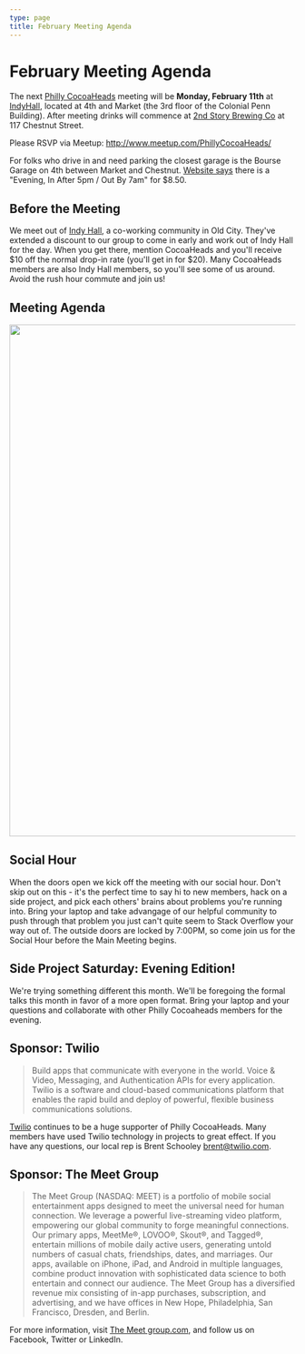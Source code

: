 ```yaml
---
type: page
title: February Meeting Agenda
---
```


# February Meeting Agenda

The next [Philly CocoaHeads][PC] meeting will be **Monday, February 11th** at [IndyHall][IndyHall], located at 4th and Market (the 3rd floor of the Colonial Penn Building). After meeting drinks will commence at [2nd Story Brewing Co][2nd Story Brewing Co] at 117 Chestnut Street.

[PC]:http://phillycocoa.org
[IndyHall]:https://www.indyhall.org/
[2nd Story Brewing Co]:http://www.2ndstorybrewing.com

Please RSVP via Meetup: <http://www.meetup.com/PhillyCocoaHeads/>

For folks who drive in and need parking the closest garage is the Bourse Garage on 4th between Market and Chestnut. [Website says](https://www.parkme.com/lot/85982/bourse-garage-philadelphia-pa) there is a "Evening, In After 5pm / Out By 7am" for $8.50.

## Before the Meeting
We meet out of <a href="https://www.indyhall.org">Indy Hall</a>, a co-working community in Old City. They've extended a discount to our group to come in early and work out of Indy Hall for the day. When you get there, mention CocoaHeads and you'll receive $10 off the normal drop-in rate (you'll get in for $20). Many CocoaHeads members are also Indy Hall members, so you'll see some of us around. Avoid the rush hour commute and join us!

## Meeting Agenda

<p><img src="/images/agenda.png" width="900px"/></p>

## Social Hour
When the doors open we kick off the meeting with our social hour. Don't skip out on this - it's the perfect time to say hi to new members, hack on a side project, and pick each others' brains about problems you're running into. Bring your laptop and take advangage of our helpful community to push through that problem you just can't quite seem to Stack Overflow your way out of. The outside doors are locked by 7:00PM, so come join us for the Social Hour before the Main Meeting begins.

## Side Project Saturday: Evening Edition!
We're trying something different this month. We'll be foregoing the formal talks this month in favor of a more open format. Bring your laptop and your questions and collaborate with other Philly Cocoaheads members for the evening.

## Sponsor: Twilio

> Build apps that communicate with everyone in the world. Voice & Video, Messaging, and Authentication APIs for every application. Twilio is a software and cloud-based communications platform that enables the rapid build and deploy of powerful, flexible business communications solutions.

[Twilio](http://www.twilio.com) continues to be a huge supporter of Philly CocoaHeads. Many members have used Twilio technology in projects to great effect. If you have any questions, our local rep is Brent Schooley <brent@twilio.com>.

## Sponsor: The Meet Group

> The Meet Group (NASDAQ: MEET) is a portfolio of mobile social entertainment apps designed to meet the universal need for human connection. We leverage a powerful live-streaming video platform, empowering our global community to forge meaningful connections. Our primary apps, MeetMe®, LOVOO®, Skout®, and Tagged®, entertain millions of mobile daily active users, generating untold numbers of casual chats, friendships, dates, and marriages. Our apps, available on iPhone, iPad, and Android in multiple languages, combine product innovation with sophisticated data science to both entertain and connect our audience. The Meet Group has a diversified revenue mix consisting of in-app purchases, subscription, and advertising, and we have offices in New Hope, Philadelphia, San Francisco, Dresden, and Berlin. 

For more information, visit [The Meet group.com](https://www.themeetgroup.com), and follow us on Facebook, Twitter or LinkedIn.

